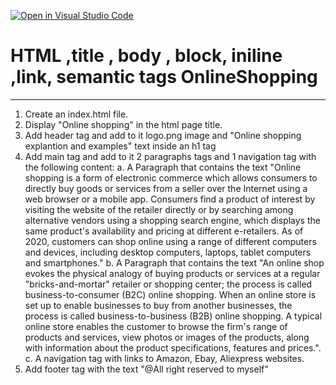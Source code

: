 [![Open in Visual Studio Code](https://classroom.github.com/assets/open-in-vscode-f059dc9a6f8d3a56e377f745f24479a46679e63a5d9fe6f495e02850cd0d8118.svg)](https://classroom.github.com/online_ide?assignment_repo_id=6030281&assignment_repo_type=AssignmentRepo)
# HTML ,title , body , block, iniline ,link, semantic tags OnlineShopping
-----------------------------------------------------
1. Create an index.html file.
2. Display "Online shopping" in the html page title.
3. Add header tag and add to it logo.png image and "Online shopping explantion and examples" text inside an h1 tag
4. Add main tag and add to it 2  paragraphs tags and 1 navigation tag with the following content: 
a. A Paragraph that contains the text "Online shopping is a form of electronic commerce which allows consumers to directly buy goods or services from a seller over the Internet using a web browser or a mobile app. Consumers find a product of interest by visiting the website of the retailer directly or by searching among alternative vendors using a shopping search engine, which displays the same product's availability and pricing at different e-retailers. As of 2020, customers can shop online using a range of different computers and devices, including desktop computers, laptops, tablet computers and smartphones."
b. A Paragraph that contains the text "An online shop evokes the physical analogy of buying products or services at a regular "bricks-and-mortar" retailer or shopping center; the process is called business-to-consumer (B2C) online shopping. When an online store is set up to enable businesses to buy from another businesses, the process is called business-to-business (B2B) online shopping. A typical online store enables the customer to browse the firm's range of products and services, view photos or images of the products, along with information about the product specifications, features and prices.".
c. A navigation tag with links to Amazon, Ebay, Aliexpress websites.
5. Add footer tag with the text "@All right reserved to myself"
  
